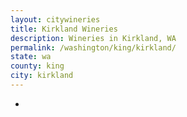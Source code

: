 ```yaml
---
layout: citywineries
title: Kirkland Wineries
description: Wineries in Kirkland, WA
permalink: /washington/king/kirkland/
state: wa
county: king
city: kirkland
---
```

-
